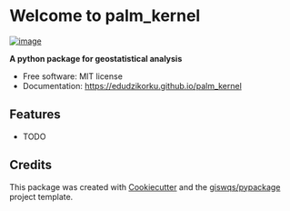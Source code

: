# Welcome to palm_kernel


[![image](https://img.shields.io/pypi/v/palm_kernel.svg)](https://pypi.python.org/pypi/palm_kernel)


**A python package for geostatistical analysis**


-   Free software: MIT license
-   Documentation: <https://edudzikorku.github.io/palm_kernel>
    

## Features

-   TODO

## Credits

This package was created with [Cookiecutter](https://github.com/cookiecutter/cookiecutter) and the [giswqs/pypackage](https://github.com/giswqs/pypackage) project template.
